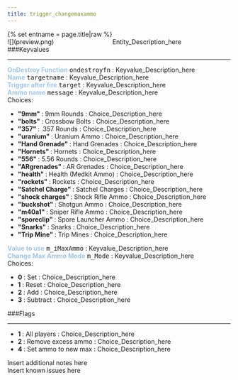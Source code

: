```yaml
---
title: trigger_changemaxammo
---
```

<div>{% set entname = page.title|raw %}</div>
<div class="container previewimg">
<div class="columns">
<div class="imagepadding column col-auto" markdown="1">![](preview.png)</div>
<div class="column">Entity_Description_here</div>
</div>
</div>
###Keyvalues
<hr>
<div class="entityentry" markdown="1">
<span style="color:#9fc5e8;"><b>OnDestroy Function</b></span> <kbd  class="tooltip" data-tooltip="string">ondestroyfn</kbd> :
Keyvalue_Description_here
</div>
<div class="entityentry" markdown="1">
<span style="color:#9fc5e8;"><b>Name</b></span> <kbd  class="tooltip" data-tooltip="target_source">targetname</kbd> :
Keyvalue_Description_here
</div>
<div class="entityentry" markdown="1">
<span style="color:#9fc5e8;"><b>Trigger after fire</b></span> <kbd  class="tooltip" data-tooltip="target_destination">target</kbd> :
Keyvalue_Description_here
</div>
<div class="entityentry" markdown="1">
<span style="color:#9fc5e8;"><b>Ammo name</b></span> <kbd  class="tooltip" data-tooltip="choices">message</kbd> :
Keyvalue_Description_here
<div class="accordion">
<input type="checkbox" id="accordion-1" name="accordion-checkbox" hidden>
<label class="accordion-header" for="accordion-1">
<i class="icon icon-arrow-right mr-1"></i>
Choices:
</label>
<div class="accordion-body">
<ul>
<li><b>"9mm" </b> : 9mm Rounds : Choice_Description_here</li>
<li><b>"bolts" </b> : Crossbow Bolts : Choice_Description_here</li>
<li><b>"357" </b> : .357 Rounds : Choice_Description_here</li>
<li><b>"uranium" </b> : Uranium Ammo : Choice_Description_here</li>
<li><b>"Hand Grenade" </b> : Hand Grenades : Choice_Description_here</li>
<li><b>"Hornets" </b> : Hornets : Choice_Description_here</li>
<li><b>"556" </b> : 5.56 Rounds : Choice_Description_here</li>
<li><b>"ARgrenades" </b> : AR Grenades : Choice_Description_here</li>
<li><b>"health" </b> : Health (Medkit Ammo) : Choice_Description_here</li>
<li><b>"rockets" </b> : Rockets : Choice_Description_here</li>
<li><b>"Satchel Charge" </b> : Satchel Charges : Choice_Description_here</li>
<li><b>"shock charges" </b> : Shock Rifle Ammo : Choice_Description_here</li>
<li><b>"buckshot" </b> : Shotgun Ammo : Choice_Description_here</li>
<li><b>"m40a1" </b> : Sniper Rifle Ammo : Choice_Description_here</li>
<li><b>"sporeclip" </b> : Spore Launcher Ammo : Choice_Description_here</li>
<li><b>"Snarks" </b> : Snarks : Choice_Description_here</li>
<li><b>"Trip Mine" </b> : Trip Mines : Choice_Description_here</li>
</ul>
</div>
</div>
</div>
<div class="entityentry" markdown="1">
<span style="color:#9fc5e8;"><b>Value to use</b></span> <kbd  class="tooltip" data-tooltip="integer">m_iMaxAmmo</kbd> :
Keyvalue_Description_here
</div>
<div class="entityentry" markdown="1">
<span style="color:#9fc5e8;"><b>Change Max Ammo Mode</b></span> <kbd  class="tooltip" data-tooltip="choices">m_Mode</kbd> :
Keyvalue_Description_here
<div class="accordion">
<input type="checkbox" id="accordion-2" name="accordion-checkbox" hidden>
<label class="accordion-header" for="accordion-2">
<i class="icon icon-arrow-right mr-1"></i>
Choices:
</label>
<div class="accordion-body">
<ul>
<li><b>0 </b> : Set : Choice_Description_here</li>
<li><b>1 </b> : Reset : Choice_Description_here</li>
<li><b>2 </b> : Add : Choice_Description_here</li>
<li><b>3 </b> : Subtract : Choice_Description_here</li>
</ul>
</div>
</div>
</div>
###Flags
<hr>
<div class="entityflags">
<ul>
<li class="imagepadding" markdown="1"><b>1 </b> : All players : Choice_Description_here</li>
<li class="imagepadding" markdown="1"><b>2 </b> : Remove excess ammo : Choice_Description_here</li>
<li class="imagepadding" markdown="1"><b>4 </b> : Set ammo to new max : Choice_Description_here</li>
</ul>
</div>
<div class="notices blue">Insert additional notes here</div>
<div class="notices red">Insert known issues here</div>
